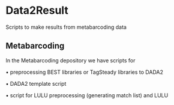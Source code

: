 # Data2Result
Scripts to make results from metabarcoding data


## Metabarcoding 
In the Metabarcoding depository we have scripts for

• preprocessing BEST libraries or TagSteady libraries to DADA2

• DADA2 template script

• script for LULU preprocessing (generating match list) and LULU
